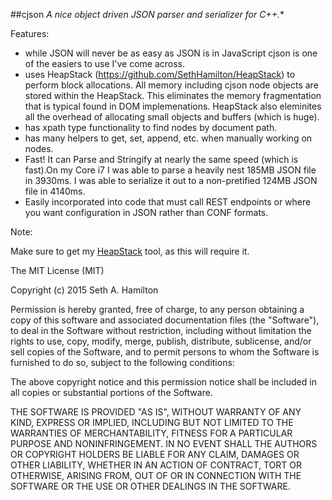 ##cjson
*A nice object driven JSON parser and serializer for C++.**

Features:

- while JSON will never be as easy as JSON is in JavaScript cjson is one of the easiers to use I've come across. 
- uses HeapStack (https://github.com/SethHamilton/HeapStack) to perform block allocations. All memory including cjson node objects are stored within the HeapStack. This eliminates the memory fragmentation	that is typical found in DOM implemenations. HeapStack also eleminites all the overhead of allocating small objects and buffers (which is huge).
- has xpath type functionality to find nodes by document path.
- has many helpers to get, set, append, etc. when manually working on nodes.
- Fast! It can Parse and Stringify at nearly the same speed (which is fast).On my Core i7 I was able to parse a heavily nest 185MB JSON file in 3930ms. I was able to serialize it out to a non-pretified 124MB JSON	file in 4140ms. 
- Easily incorporated into code that must call REST endpoints or where you want configuration in JSON rather than CONF formats.

Note:

Make sure to get my [HeapStack](https://github.com/SethHamilton/HeapStack) tool, as this will require it.



The MIT License (MIT)

Copyright (c) 2015 Seth A. Hamilton

Permission is hereby granted, free of charge, to any person obtaining a copy
of this software and associated documentation files (the "Software"), to deal
in the Software without restriction, including without limitation the rights
to use, copy, modify, merge, publish, distribute, sublicense, and/or sell
copies of the Software, and to permit persons to whom the Software is
furnished to do so, subject to the following conditions:

The above copyright notice and this permission notice shall be included in
all copies or substantial portions of the Software.

THE SOFTWARE IS PROVIDED "AS IS", WITHOUT WARRANTY OF ANY KIND, EXPRESS OR
IMPLIED, INCLUDING BUT NOT LIMITED TO THE WARRANTIES OF MERCHANTABILITY,
FITNESS FOR A PARTICULAR PURPOSE AND NONINFRINGEMENT. IN NO EVENT SHALL THE
AUTHORS OR COPYRIGHT HOLDERS BE LIABLE FOR ANY CLAIM, DAMAGES OR OTHER
LIABILITY, WHETHER IN AN ACTION OF CONTRACT, TORT OR OTHERWISE, ARISING FROM,
OUT OF OR IN CONNECTION WITH THE SOFTWARE OR THE USE OR OTHER DEALINGS IN
THE SOFTWARE.
